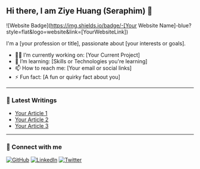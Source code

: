 ## Hi there, I am Ziye Huang (Seraphim) 👋

![Website Badge](https://img.shields.io/badge/-[Your Website Name]-blue?style=flat&logo=website&link=[YourWebsiteLink])

I'm a [your profession or title], passionate about [your interests or goals].

- 👨‍💻 I’m currently working on: [Your Current Project]
- 🌱 I’m learning: [Skills or Technologies you're learning]
- 📫 How to reach me: [Your email or social links]
- ⚡ Fun fact: [A fun or quirky fact about you]

---

### 🌟 Latest Writings
- [Your Article 1](#)
- [Your Article 2](#)
- [Your Article 3](#)

---

### 📱 Connect with me
[![GitHub](https://img.shields.io/badge/-GitHub-black?style=flat&logo=github)](https://github.com/yourusername)
[![LinkedIn](https://img.shields.io/badge/-LinkedIn-blue?style=flat&logo=linkedin)](https://linkedin.com/in/yourusername)
[![Twitter](https://img.shields.io/badge/-Twitter-blue?style=flat&logo=twitter)](https://twitter.com/yourusername)

<!--
**SeraphimHuang/SeraphimHuang** is a ✨ _special_ ✨ repository because its `README.md` (this file) appears on your GitHub profile.

Here are some ideas to get you started:

- 🔭 I’m currently working on ...
- 🌱 I’m currently learning ...
- 👯 I’m looking to collaborate on ...
- 🤔 I’m looking for help with ...
- 💬 Ask me about ...
- 📫 How to reach me: ...
- 😄 Pronouns: ...
- ⚡ Fun fact: ...
-->
